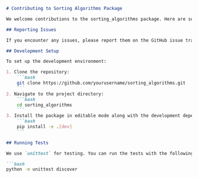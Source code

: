 
```markdown
# Contributing to Sorting Algorithms Package

We welcome contributions to the sorting_algorithms package. Here are some guidelines to get you started.

## Reporting Issues

If you encounter any issues, please report them on the GitHub issue tracker.

## Development Setup

To set up the development environment:

1. Clone the repository:
    ```bash
    git clone https://github.com/yourusername/sorting_algorithms.git
    ```
2. Navigate to the project directory:
    ```bash
    cd sorting_algorithms
    ```
3. Install the package in editable mode along with the development dependencies:
    ```bash
    pip install -e .[dev]
    ```

## Running Tests

We use `unittest` for testing. You can run the tests with the following command:

```bash
python -m unittest discover

